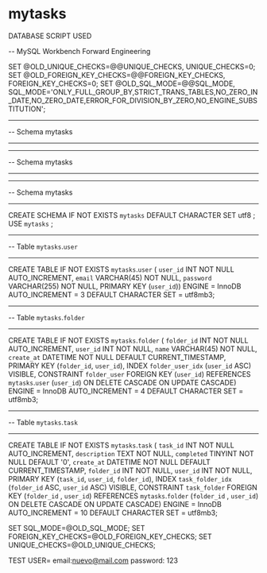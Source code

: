 # mytasks

DATABASE SCRIPT USED

-- MySQL Workbench Forward Engineering

SET @OLD_UNIQUE_CHECKS=@@UNIQUE_CHECKS, UNIQUE_CHECKS=0;
SET @OLD_FOREIGN_KEY_CHECKS=@@FOREIGN_KEY_CHECKS, FOREIGN_KEY_CHECKS=0;
SET @OLD_SQL_MODE=@@SQL_MODE, SQL_MODE='ONLY_FULL_GROUP_BY,STRICT_TRANS_TABLES,NO_ZERO_IN_DATE,NO_ZERO_DATE,ERROR_FOR_DIVISION_BY_ZERO,NO_ENGINE_SUBSTITUTION';

-- -----------------------------------------------------
-- Schema mytasks
-- -----------------------------------------------------
-- -----------------------------------------------------
-- Schema mytasks
-- -----------------------------------------------------

-- -----------------------------------------------------
-- Schema mytasks
-- -----------------------------------------------------
CREATE SCHEMA IF NOT EXISTS `mytasks` DEFAULT CHARACTER SET utf8 ;
USE `mytasks` ;

-- -----------------------------------------------------
-- Table `mytasks`.`user`
-- -----------------------------------------------------
CREATE TABLE IF NOT EXISTS `mytasks`.`user` (
  `user_id` INT NOT NULL AUTO_INCREMENT,
  `email` VARCHAR(45) NOT NULL,
  `password` VARCHAR(255) NOT NULL,
  PRIMARY KEY (`user_id`))
ENGINE = InnoDB
AUTO_INCREMENT = 3
DEFAULT CHARACTER SET = utf8mb3;


-- -----------------------------------------------------
-- Table `mytasks`.`folder`
-- -----------------------------------------------------
CREATE TABLE IF NOT EXISTS `mytasks`.`folder` (
  `folder_id` INT NOT NULL AUTO_INCREMENT,
  `user_id` INT NOT NULL,
  `name` VARCHAR(45) NOT NULL,
  `create_at` DATETIME NOT NULL DEFAULT CURRENT_TIMESTAMP,
  PRIMARY KEY (`folder_id`, `user_id`),
  INDEX `folder_user_idx` (`user_id` ASC) VISIBLE,
  CONSTRAINT `folder_user`
    FOREIGN KEY (`user_id`)
    REFERENCES `mytasks`.`user` (`user_id`)
    ON DELETE CASCADE
    ON UPDATE CASCADE)
ENGINE = InnoDB
AUTO_INCREMENT = 4
DEFAULT CHARACTER SET = utf8mb3;


-- -----------------------------------------------------
-- Table `mytasks`.`task`
-- -----------------------------------------------------
CREATE TABLE IF NOT EXISTS `mytasks`.`task` (
  `task_id` INT NOT NULL AUTO_INCREMENT,
  `description` TEXT NOT NULL,
  `completed` TINYINT NOT NULL DEFAULT '0',
  `create_at` DATETIME NOT NULL DEFAULT CURRENT_TIMESTAMP,
  `folder_id` INT NOT NULL,
  `user_id` INT NOT NULL,
  PRIMARY KEY (`task_id`, `user_id`, `folder_id`),
  INDEX `task_folder_idx` (`folder_id` ASC, `user_id` ASC) VISIBLE,
  CONSTRAINT `task_folder`
    FOREIGN KEY (`folder_id` , `user_id`)
    REFERENCES `mytasks`.`folder` (`folder_id` , `user_id`)
    ON DELETE CASCADE
    ON UPDATE CASCADE)
ENGINE = InnoDB
AUTO_INCREMENT = 10
DEFAULT CHARACTER SET = utf8mb3;


SET SQL_MODE=@OLD_SQL_MODE;
SET FOREIGN_KEY_CHECKS=@OLD_FOREIGN_KEY_CHECKS;
SET UNIQUE_CHECKS=@OLD_UNIQUE_CHECKS;


TEST USER= email:nuevo@mail.com password: 123

